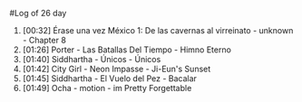 #Log of 26 day

1. [00:32] Érase una vez México 1: De las cavernas al virreinato - unknown - Chapter 8
1. [01:26] Porter - Las Batallas Del Tiempo - Himno Eterno
1. [01:40] Siddhartha - Únicos - Únicos
1. [01:42] City Girl - Neon Impasse - Ji-Eun's Sunset
1. [01:45] Siddhartha - El Vuelo del Pez - Bacalar
1. [01:49] Ocha - motion - im Pretty Forgettable
